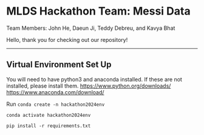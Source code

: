 # MLDS Hackathon Team: Messi Data

Team Members: John He, Daeun Ji, Teddy Debreu, and Kavya Bhat

Hello, thank you for checking out our repository!

---
## Virtual Environment Set Up
You will need to have python3 and anaconda installed. If these are not installed, please install them.
https://www.python.org/downloads/
https://www.anaconda.com/download/

Run
`conda create -n hackathon2024env`

`conda activate hackathon2024env`

`pip install -r requirements.txt`

